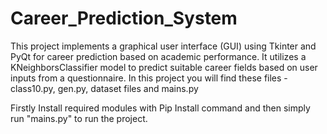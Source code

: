 # Career_Prediction_System
This project implements a graphical user interface (GUI) using Tkinter and PyQt for career prediction based on academic performance. It utilizes a KNeighborsClassifier model to predict suitable career fields based on user inputs from a questionnaire.
In this project you will find these files - class10.py, gen.py, dataset files and mains.py

Firstly Install required modules with Pip Install command and then simply run "mains.py" to run the project.